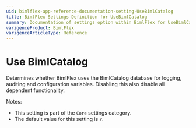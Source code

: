 ```yaml
---
uid: bimlflex-app-reference-documentation-setting-UseBimlCatalog
title: BimlFlex Settings Definition for UseBimlCatalog
summary: Documentation of settings option within BimlFlex for UseBimlCatalog
varigenceProduct: BimlFlex
varigenceArticleType: Reference
---
```


# Use BimlCatalog

Determines whether BimlFlex uses the BimlCatalog database for logging, auditing and configuration variables. Disabling this also disable all dependent functionality.

Notes:

* This setting is part of the `Core` settings category.
* The default value for this setting is `Y`.
